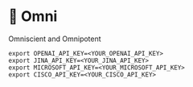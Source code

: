 # 🌟 Omni 
Omniscient and Omnipotent

```shell
export OPENAI_API_KEY=<YOUR_OPENAI_API_KEY>
export JINA_API_KEY=<YOUR_JINA_API_KEY>
export MICROSOFT_API_KEY=<YOUR_MICROSOFT_API_KEY>
export CISCO_API_KEY=<YOUR_CISCO_API_KEY>
```